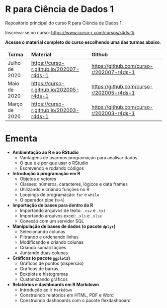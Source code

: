 
# R para Ciência de Dados 1

<!-- README.md is generated from README.Rmd. Please edit that file -->

Repositório principal do curso R para Ciência de Dados 1.

Inscreva-se no curso: <https://www.curso-r.com/cursos/r4ds-1/>

**Acesse o material completo do curso escolhendo uma das turmas
abaixo**.

| Turma         | Material                                  | Github                                     |
| :------------ | :---------------------------------------- | :----------------------------------------- |
| Julho de 2020 | <https://curso-r.github.io/202007-r4ds-1> | <https://github.com/curso-r/202007-r4ds-1> |
| Maio de 2020  | <https://curso-r.github.io/202005-r4ds-1> | <https://github.com/curso-r/202005-r4ds-1> |
| Março de 2020 | <https://curso-r.github.io/202003-r4ds-1> | <https://github.com/curso-r/202003-r4ds-1> |

# Ementa

  - **Ambientação ao R e ao RStudio**
      - Vantagens de usarmos programação para analisar dados
      - O que é e por que usar o RStudio
      - Escrevendo e rodando códigos
  - **Introdução à programação em R**
      - Objetos e vetores
      - Classes: números, caracteres, lógicos e data frames
      - Utilizando e criando funções no R
      - Loopings de programação: `for` e `while`
      - O operador pipe (`%>%`)
  - **Importação de bases para dentro do R**
      - Importando arquivos de texto: `.csv` e `.txt`
      - Importando arquivos excel: `.xls` e `.xlsx`
      - Conexão com um servidor SQL
  - **Manipulação de bases de dados (o pacote `dplyr`)**
      - Selecionando colunas
      - Filtrando e ordenando linhas
      - Modificando e criando colunas
      - Criando sumarizações
      - Juntando duas colunas
  - **Gráficos (o pacote `ggplot2`)**
      - Gráficos de pontos (dispersão)
      - Gráficos de barras
      - Boxplots e histogramas
      - Customizando gráficos
  - **Relatórios e dashboards em R Markdown**
      - Introdução ao `R Markdown`
      - Construindo relatórios em HTML, PDF e Word
      - Construindo dashboards com o pacote flexdashboard
